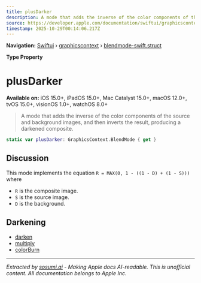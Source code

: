 ```yaml
---
title: plusDarker
description: A mode that adds the inverse of the color components of the source and background images, and then inverts the result, producing a darkened composite.
source: https://developer.apple.com/documentation/swiftui/graphicscontext/blendmode-swift.struct/plusdarker
timestamp: 2025-10-29T00:14:06.217Z
---
```


**Navigation:** [Swiftui](/documentation/swiftui) › [graphicscontext](/documentation/swiftui/graphicscontext) › [blendmode-swift.struct](/documentation/swiftui/graphicscontext/blendmode-swift.struct)

**Type Property**

# plusDarker

**Available on:** iOS 15.0+, iPadOS 15.0+, Mac Catalyst 15.0+, macOS 12.0+, tvOS 15.0+, visionOS 1.0+, watchOS 8.0+

> A mode that adds the inverse of the color components of the source and background images, and then inverts the result, producing a darkened composite.

```swift
static var plusDarker: GraphicsContext.BlendMode { get }
```

## Discussion

This mode implements the equation `R = MAX(0, 1 - ((1 - D) + (1 - S)))` where

- `R` is the composite image.
- `S` is the source image.
- `D` is the background.

## Darkening

- [darken](/documentation/swiftui/graphicscontext/blendmode-swift.struct/darken)
- [multiply](/documentation/swiftui/graphicscontext/blendmode-swift.struct/multiply)
- [colorBurn](/documentation/swiftui/graphicscontext/blendmode-swift.struct/colorburn)

---

*Extracted by [sosumi.ai](https://sosumi.ai) - Making Apple docs AI-readable.*
*This is unofficial content. All documentation belongs to Apple Inc.*
